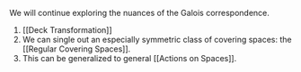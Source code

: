 We will continue exploring the nuances of the Galois correspondence. 
1. [[Deck Transformation]]
2. We can single out an especially symmetric class of covering spaces: the [[Regular Covering Spaces]].
3. This can be generalized to general [[Actions on Spaces]].